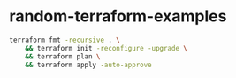 # random-terraform-examples

```bash
terraform fmt -recursive . \
    && terraform init -reconfigure -upgrade \
    && terraform plan \
    && terraform apply -auto-approve
```
